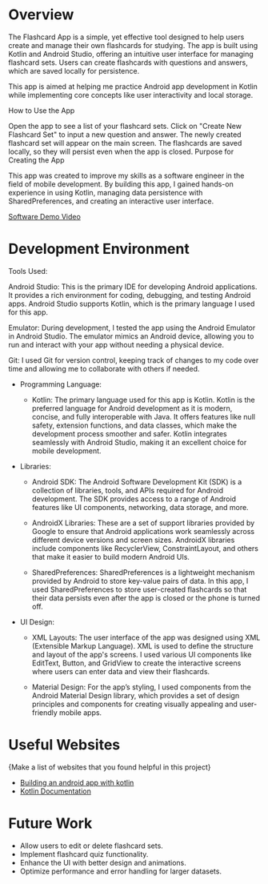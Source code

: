 # Overview

The Flashcard App is a simple, yet effective tool designed to help users create and manage their own flashcards for studying. 
The app is built using Kotlin and Android Studio, offering an intuitive user interface for managing flashcard sets. Users can 
create flashcards with questions and answers, which are saved locally for persistence.

This app is aimed at helping me practice Android app development in Kotlin while implementing core concepts like user interactivity 
and local storage.

How to Use the App

Open the app to see a list of your flashcard sets.
Click on "Create New Flashcard Set" to input a new question and answer.
The newly created flashcard set will appear on the main screen.
The flashcards are saved locally, so they will persist even when the app is closed.
Purpose for Creating the App

This app was created to improve my skills as a software engineer in the field of mobile development. By building this app, 
I gained hands-on experience in using Kotlin, managing data persistence with SharedPreferences, and creating an interactive 
user interface.


[Software Demo Video](https://ooo.mmhmm.app/watch/z_6Hw8Lf6xfVNfcl8Dvxkf)

# Development Environment

Tools Used:

Android Studio: This is the primary IDE for developing Android applications. It provides a rich environment for coding, 
debugging, and testing Android apps. Android Studio supports Kotlin, which is the primary language I used for this app.

Emulator: During development, I tested the app using the Android Emulator in Android Studio. The emulator mimics an 
Android device, allowing you to run and interact with your app without needing a physical device.

Git: I used Git for version control, keeping track of changes to my code over time and allowing me to collaborate 
with others if needed.

* Programming Language:

  * Kotlin: The primary language used for this app is Kotlin. Kotlin is the preferred language for Android development as it is 
  modern, concise, and fully interoperable with Java. It offers features like null safety, extension functions, and data classes, 
  which make the development process smoother and safer. Kotlin integrates seamlessly with Android Studio, making it an excellent 
  choice for mobile development.

* Libraries:

  * Android SDK: The Android Software Development Kit (SDK) is a collection of libraries, tools, and APIs required for Android development. 
  The SDK provides access to a range of Android features like UI components, networking, data storage, and more.

  * AndroidX Libraries: These are a set of support libraries provided by Google to ensure that Android applications work seamlessly across 
  different device versions and screen sizes. AndroidX libraries include components like RecyclerView, ConstraintLayout, and others that 
  make it easier to build modern Android UIs.

  *  SharedPreferences: SharedPreferences is a lightweight mechanism provided by Android to store key-value pairs of data. In this app, I used 
  SharedPreferences to store user-created flashcards so that their data persists even after the app is closed or the phone is turned off.

* UI Design:

  * XML Layouts: The user interface of the app was designed using XML (Extensible Markup Language). XML is used to define the structure and 
  layout of the app's screens. I used various UI components like EditText, Button, and GridView to create the interactive screens where users
  can enter data and view their flashcards.

  * Material Design: For the app’s styling, I used components from the Android Material Design library, which provides a set of design principles 
   and components for creating visually appealing and user-friendly mobile apps.

# Useful Websites

{Make a list of websites that you found helpful in this project}
* [Building an android app with kotlin](https://medium.com/@atushar580/building-an-android-quiz-app-with-kotlin-a-step-by-step-guide-6361391eecad)
* [Kotlin Documentation](https://kotlinlang.org/docs/getting-started.html)

# Future Work

* Allow users to edit or delete flashcard sets.
* Implement flashcard quiz functionality.
* Enhance the UI with better design and animations.
* Optimize performance and error handling for larger datasets.
